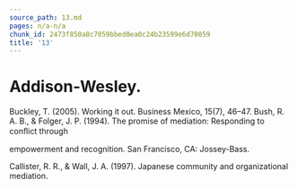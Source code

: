 ```yaml
---
source_path: 13.md
pages: n/a-n/a
chunk_id: 2473f850a8c7059bbed0ea0c24b23599e6d70059
title: '13'
---
```

# Addison-Wesley.

Buckley, T. (2005). Working it out. Business Mexico, 15(7), 46–47. Bush, R. A. B., & Folger, J. P. (1994). The promise of mediation: Responding to conﬂict through

empowerment and recognition. San Francisco, CA: Jossey-Bass.

Callister, R. R., & Wall, J. A. (1997). Japanese community and organizational mediation.
